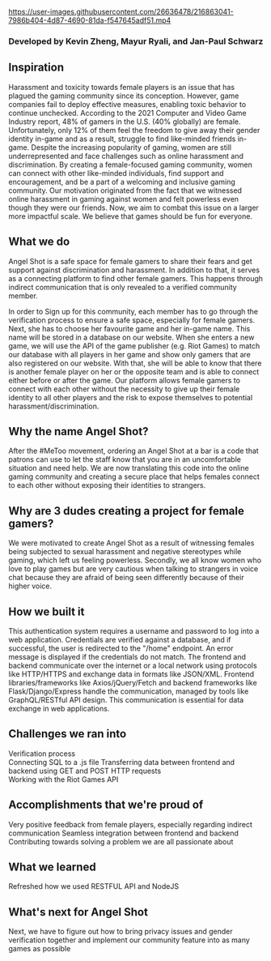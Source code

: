 https://user-images.githubusercontent.com/26636478/216863041-7986b404-4d87-4690-81da-f547645adf51.mp4

### Developed by Kevin Zheng, Mayur Ryali, and Jan-Paul Schwarz

## Inspiration
Harassment and toxicity towards female players is an issue that has plagued the gaming community since its conception. However, game companies fail to deploy effective measures, enabling toxic behavior to continue unchecked. According to the 2021 Computer and Video Game Industry report, 48% of gamers in the U.S. (40% globally) are female. Unfortunately, only 12% of them feel the freedom to give away their gender identity in-game and as a result, struggle to find like-minded friends in-game. Despite the increasing popularity of gaming, women are still underrepresented and face challenges such as online harassment and discrimination. By creating a female-focused gaming community, women can connect with other like-minded individuals, find support and encouragement, and be a part of a welcoming and inclusive gaming community. Our motivation originated from the fact that we witnessed online harassment in gaming against women and felt powerless even though they were our friends. Now, we aim to combat this issue on a larger more impactful scale. We believe that games should be fun for everyone.

## What we do
Angel Shot is a safe space for female gamers to share their fears and get support against discrimination and harassment. In addition to that, it serves as a connecting platform to find other female gamers. This happens through indirect communication that is only revealed to a verified community member.

In order to Sign up for this community, each member has to go through the verification process to ensure a safe space, especially for female gamers. Next, she has to choose her favourite game and her in-game name. This name will be stored in a database on our website. When she enters a new game, we will use the API of the game publisher (e.g. Riot Games) to match our database with all players in her game and show only gamers that are also registered on our website. With that, she will be able to know that there is another female player on her or the opposite team and is able to connect either before or after the game. Our platform allows female gamers to connect with each other without the necessity to give up their female identity to all other players and the risk to expose themselves to potential harassment/discrimination.

## Why the name Angel Shot?
After the #MeToo movement, ordering an Angel Shot at a bar is a code that patrons can use to let the staff know that you are in an uncomfortable situation and need help. We are now translating this code into the online gaming community and creating a secure place that helps females connect to each other without exposing their identities to strangers.

## Why are 3 dudes creating a project for female gamers?
We were motivated to create Angel Shot as a result of witnessing females being subjected to sexual harassment and negative stereotypes while gaming, which left us feeling powerless. Secondly, we all know women who love to play games but are very cautious when talking to strangers in voice chat because they are afraid of being seen differently because of their higher voice.

## How we built it
This authentication system requires a username and password to log into a web application. Credentials are verified against a database, and if successful, the user is redirected to the "/home" endpoint. An error message is displayed if the credentials do not match. The frontend and backend communicate over the internet or a local network using protocols like HTTP/HTTPS and exchange data in formats like JSON/XML. Frontend libraries/frameworks like Axios/jQuery/Fetch and backend frameworks like Flask/Django/Express handle the communication, managed by tools like GraphQL/RESTful API design. This communication is essential for data exchange in web applications.

## Challenges we ran into
Verification process  
Connecting SQL to a .js file
Transferring data between frontend and backend using GET and POST HTTP requests  
Working with the Riot Games API  

## Accomplishments that we're proud of  
Very positive feedback from female players, especially regarding indirect communication
Seamless integration between frontend and backend
Contributing towards solving a problem we are all passionate about

## What we learned

Refreshed how we used RESTFUL API and NodeJS

## What's next for Angel Shot
Next, we have to figure out how to bring privacy issues and gender verification together and implement our community feature into as many games as possible
